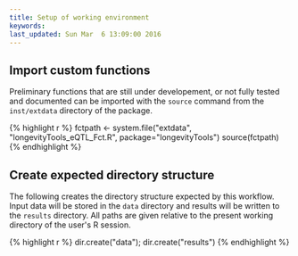 ```yaml
---
title: Setup of working environment
keywords: 
last_updated: Sun Mar  6 13:09:00 2016
---
```


## Import custom functions 

Preliminary functions that are still under developement, or not fully tested and documented 
can be imported with the `source` command from the `inst/extdata` directory of the package.


{% highlight r %}
fctpath <- system.file("extdata", "longevityTools_eQTL_Fct.R", package="longevityTools")
source(fctpath)
{% endhighlight %}

## Create expected directory structure 

The following creates the directory structure expected by this workflow. Input data
will be stored in the `data` directory and results will be written to the `results` directory.
All paths are given relative to the present working directory of the user's R session.


{% highlight r %}
dir.create("data"); dir.create("results") 
{% endhighlight %}


